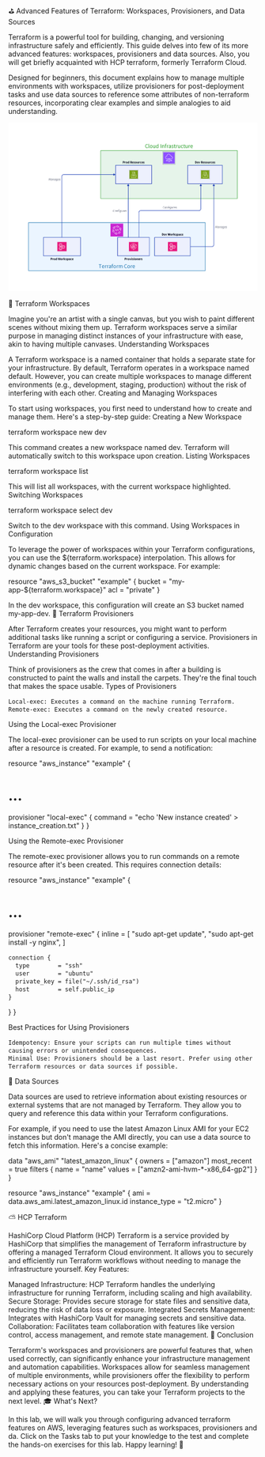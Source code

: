 ⛳ Advanced Features of Terraform: Workspaces, Provisioners, and Data Sources

Terraform is a powerful tool for building, changing, and versioning infrastructure safely and efficiently. This guide delves into few of its more advanced features: workspaces, provisioners and data sources. Also, you will get briefly acquainted with HCP terraform, formerly Terraform Cloud.

Designed for beginners, this document explains how to manage multiple environments with workspaces, utilize provisioners for post-deployment tasks and use data sources to reference some attributes of non-terraform resources, incorporating clear examples and simple analogies to aid understanding.

![alt text](05.png)

🔰 Terraform Workspaces

Imagine you're an artist with a single canvas, but you wish to paint different scenes without mixing them up. Terraform workspaces serve a similar purpose in managing distinct instances of your infrastructure with ease, akin to having multiple canvases.
Understanding Workspaces

A Terraform workspace is a named container that holds a separate state for your infrastructure. By default, Terraform operates in a workspace named default. However, you can create multiple workspaces to manage different environments (e.g., development, staging, production) without the risk of interfering with each other.
Creating and Managing Workspaces

To start using workspaces, you first need to understand how to create and manage them. Here's a step-by-step guide:
Creating a New Workspace

terraform workspace new dev

This command creates a new workspace named dev. Terraform will automatically switch to this workspace upon creation.
Listing Workspaces

terraform workspace list

This will list all workspaces, with the current workspace highlighted.
Switching Workspaces

terraform workspace select dev

Switch to the dev workspace with this command.
Using Workspaces in Configuration

To leverage the power of workspaces within your Terraform configurations, you can use the ${terraform.workspace} interpolation. This allows for dynamic changes based on the current workspace. For example:

resource "aws_s3_bucket" "example" {
  bucket = "my-app-${terraform.workspace}"
  acl    = "private"
}

In the dev workspace, this configuration will create an S3 bucket named my-app-dev.
🔩 Terraform Provisioners

After Terraform creates your resources, you might want to perform additional tasks like running a script or configuring a service. Provisioners in Terraform are your tools for these post-deployment activities.
Understanding Provisioners

Think of provisioners as the crew that comes in after a building is constructed to paint the walls and install the carpets. They're the final touch that makes the space usable.
Types of Provisioners

    Local-exec: Executes a command on the machine running Terraform.
    Remote-exec: Executes a command on the newly created resource.

Using the Local-exec Provisioner

The local-exec provisioner can be used to run scripts on your local machine after a resource is created. For example, to send a notification:

resource "aws_instance" "example" {
  # ...

  provisioner "local-exec" {
    command = "echo 'New instance created' > instance_creation.txt"
  }
}

Using the Remote-exec Provisioner

The remote-exec provisioner allows you to run commands on a remote resource after it's been created. This requires connection details:

resource "aws_instance" "example" {
  # ...

  provisioner "remote-exec" {
    inline = [
      "sudo apt-get update",
      "sudo apt-get install -y nginx",
    ]

    connection {
      type        = "ssh"
      user        = "ubuntu"
      private_key = file("~/.ssh/id_rsa")
      host        = self.public_ip
    }
  }
}

Best Practices for Using Provisioners

    Idempotency: Ensure your scripts can run multiple times without causing errors or unintended consequences.
    Minimal Use: Provisioners should be a last resort. Prefer using other Terraform resources or data sources if possible.

🌟 Data Sources

Data sources are used to retrieve information about existing resources or external systems that are not managed by Terraform. They allow you to query and reference this data within your Terraform configurations.

For example, if you need to use the latest Amazon Linux AMI for your EC2 instances but don't manage the AMI directly, you can use a data source to fetch this information. Here's a concise example:

data "aws_ami" "latest_amazon_linux" {
  owners      = ["amazon"]
  most_recent = true
  filters {
    name   = "name"
    values = ["amzn2-ami-hvm-*-x86_64-gp2"]
  }
}

resource "aws_instance" "example" {
  ami           = data.aws_ami.latest_amazon_linux.id
  instance_type = "t2.micro"
}

⛅ HCP Terraform

HashiCorp Cloud Platform (HCP) Terraform is a service provided by HashiCorp that simplifies the management of Terraform infrastructure by offering a managed Terraform Cloud environment. It allows you to securely and efficiently run Terraform workflows without needing to manage the infrastructure yourself.
Key Features:

Managed Infrastructure: HCP Terraform handles the underlying infrastructure for running Terraform, including scaling and high availability.
Secure Storage: Provides secure storage for state files and sensitive data, reducing the risk of data loss or exposure.
Integrated Secrets Management: Integrates with HashiCorp Vault for managing secrets and sensitive data.
Collaboration: Facilitates team collaboration with features like version control, access management, and remote state management.
🎉 Conclusion

Terraform's workspaces and provisioners are powerful features that, when used correctly, can significantly enhance your infrastructure management and automation capabilities. Workspaces allow for seamless management of multiple environments, while provisioners offer the flexibility to perform necessary actions on your resources post-deployment. By understanding and applying these features, you can take your Terraform projects to the next level.
🎓 What's Next?

In this lab, we will walk you through configuring advanced terraform features on AWS, leveraging features such as workspaces, provisioners and da.
Click on the Tasks tab to put your knowledge to the test and complete the hands-on exercises for this lab.
Happy learning! 🚀